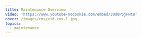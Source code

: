 ```yaml
---
title: Maintenance Overview
video: 'https://www.youtube-nocookie.com/embed/JOd8P5jFHt8'
cover: /images/cms/vid-cov-1.jpg
topics:
  - maintenance
---
```

